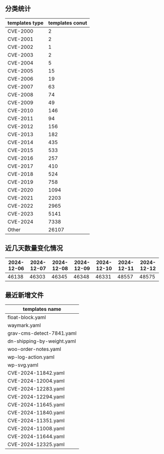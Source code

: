 ## 分类统计
| templates type | templates conut | 
| --- | --- |
| CVE-2000 | 2 |
| CVE-2001 | 2 |
| CVE-2002 | 1 |
| CVE-2003 | 2 |
| CVE-2004 | 5 |
| CVE-2005 | 15 |
| CVE-2006 | 19 |
| CVE-2007 | 63 |
| CVE-2008 | 74 |
| CVE-2009 | 49 |
| CVE-2010 | 146 |
| CVE-2011 | 94 |
| CVE-2012 | 156 |
| CVE-2013 | 182 |
| CVE-2014 | 435 |
| CVE-2015 | 533 |
| CVE-2016 | 257 |
| CVE-2017 | 410 |
| CVE-2018 | 524 |
| CVE-2019 | 758 |
| CVE-2020 | 1094 |
| CVE-2021 | 2203 |
| CVE-2022 | 2965 |
| CVE-2023 | 5141 |
| CVE-2024 | 7338 |
| Other | 26107 |
## 近几天数量变化情况
|2024-12-06 | 2024-12-07 | 2024-12-08 | 2024-12-09 | 2024-12-10 | 2024-12-11 | 2024-12-12|
|--- | ------ | ------ | ------ | ------ | ------ | ---|
|46138 | 46303 | 46345 | 46348 | 46331 | 48557 | 48575|
## 最近新增文件
| templates name | 
| --- |
| float-block.yaml |
| waymark.yaml |
| grav-cms-detect-7841.yaml |
| dn-shipping-by-weight.yaml |
| woo-order-notes.yaml |
| wp-log-action.yaml |
| wp-svg.yaml |
| CVE-2024-11842.yaml |
| CVE-2024-12004.yaml |
| CVE-2024-12283.yaml |
| CVE-2024-12294.yaml |
| CVE-2024-11645.yaml |
| CVE-2024-11840.yaml |
| CVE-2024-11351.yaml |
| CVE-2024-11008.yaml |
| CVE-2024-11644.yaml |
| CVE-2024-12325.yaml |
